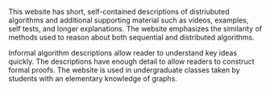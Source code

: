 This website has short, self-contained descriptions of distriubuted algorithms and
additional supporting material such as videos, examples, self tests, and longer 
explanations. The website emphasizes the similarity of methods used to reason
about both sequential and distributed algorithms.
 
Informal algorithm descriptions allow reader to understand key ideas quickly.
The descriptions have enough detail to allow readers to construct formal
proofs. The website is used in undergraduate classes taken by students with an 
elementary knowledge of graphs.

